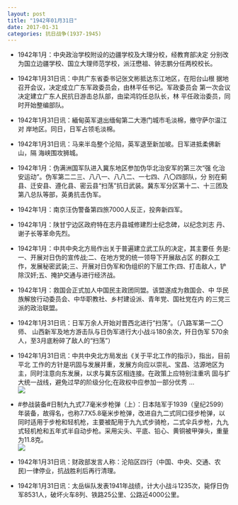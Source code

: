 ```yaml
---
layout: post
title: "1942年01月31日"
date: 2017-01-31
categories: 抗日战争(1937-1945)
---
```


<meta name="referrer" content="no-referrer" />

- 1942年1月：中央政治学校附设的边疆学校及大理分校，经教育部决定 分别改为国立边疆学校、国立大理师范学校，派汪懋祖、钟志鹏分任两校校长。 

- 1942年1月31日讯：中共广东省委书记张文彬抵达东江地区，在阳台山根 据地召开会议，决定成立广东军政委员会，由林平任书记。军政委员会 第一次会议决定建立广东人民抗日游击总队部，由梁鸿钧任总队长，林 平任政治委员，同时开始整编部队。 

- 1942年1月31日讯：緬甸英军退出缅甸第二大港门城市毛淡棉，撤守萨尔温江对 岸地区。同日，日军占领毛淡棉。 

- 1942年1月31日讯：马来半岛整个沦陷，英军退至新加坡。日军进抵柔佛新山，隔 海峡围攻狮城。 

- 1942年1月：伪满洲国军队进入冀东地区参加伪华北治安军的第三次“强 化治安运动”。伪军第二二三、八八一、八八二、一七四、八〇四部队，分 别在蓟县、迁安县、遵化县、密云县“扫荡”抗日武装。冀东军分区第十二、十三团及第八总队等部，英勇抗击伪军。 

- 1942年1月：南京汪伪警备第四旅7000人反正，投奔新四军。 

- 1942年1月：陕甘宁边区政府特在志丹县城修建烈士纪念碑，以纪念刘志 丹、谢子长等革命先烈。 

- 1942年1月：中共中央北方局作出关于普遍建立武工队的决定，其主要任 务是:一、开展对日伪的宣传战;二、在地方党的统一领导下开展敌占区 的群众工作，发展秘密武装;三、开展对日伪军和伪组织的下层工作;四、打击敌人，铲除汉奸;五、掩护交通与进行经济战。 

- 1942年1月：救国会正式加人中国民主政团同盟。该盟遂成为救国会、中 华民族解放行动委员会、中华职教社、乡村建设派、青年党、国社党在内 的三党三派的政治联盟。 

- 1942年1月31日讯：日军万余人开始对晋西北进行“扫荡”。（八路军第一二〇师、 山西新军及地方游击队与日伪军进行大小战斗180余次，歼日伪军 570余人，至3月底粉碎了敌人的“扫荡”） 

- 1942年1月31日讯：中共中央北方局发出《关于平北工作的指示》，指出，目前平北 工作的方针是巩固与发展并重，发展方向应以崇礼、宝昌、沽源地区为 主，同时注意向东发展，以求与冀东区相连接。在政策上应特别注重巩 固与扩大统一战线，避免过早的阶级分化;在政权中应参加一部分优秀 ... <br/><img src="https://ww1.sinaimg.cn/large/aca367d8jw1fc9mpm3zt4j20c809zjsn.jpg" />

- #参战装备#日制九九式7.7毫米步枪弹（上）：日本陆军于1939（皇纪2599）年装备，故得名，也称7.7X5.8毫米步枪弹，改进自九二式同口径步枪弹，以同时适用于步枪和轻机枪，主要被配用于九九式步骑枪，二式伞兵步枪，九九式轻机枪和五年式半自动步枪。采用尖头、平底、铅心、黄铜被甲弹头，重量为11.8克。 <br/><img src="https://ww4.sinaimg.cn/large/aca367d8jw1fc9kzhbp77j208c0z7whw.jpg" />

- 1942年1月31日讯：财政部发言人称：沦陷区四行（中国、中央、交通、农 民)一律停业，抗战胜利后再行清理。 

- 1942年1月31日讯：太岳纵队发表1941年战绩，计大小战斗1235次，毙俘日伪军8531人，破坏火车8列、铁路25公里、公路近4000公里。 

